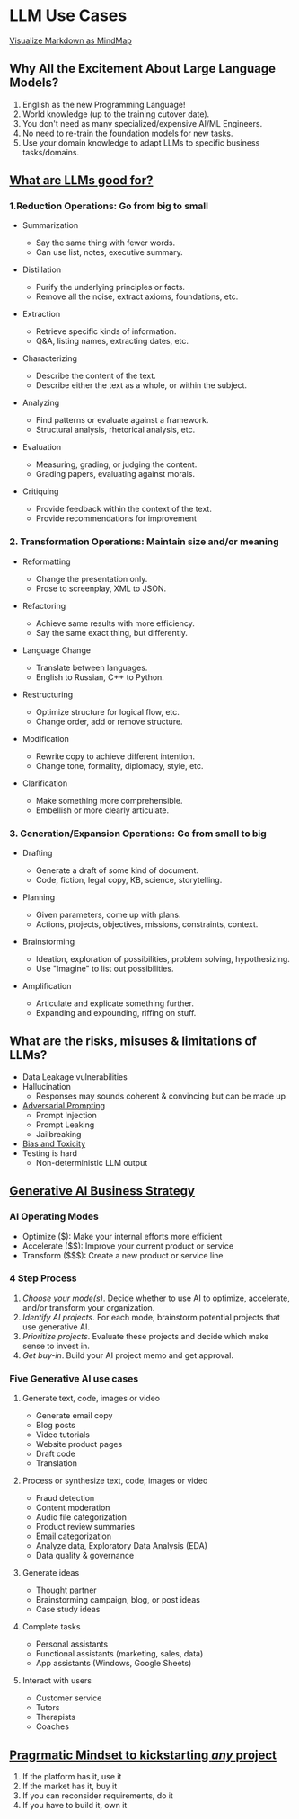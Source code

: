 # LLM Use Cases

[Visualize Markdown as MindMap](https://markmap.js.org/repl)

## Why All the Excitement About Large Language Models?

1. English as the new Programming Language!
2. World knowledge (up to the training cutover date).
3. You don't need as many specialized/expensive AI/ML Engineers.
4. No need to re-train the foundation models for new tasks.
5. Use your domain knowledge to adapt LLMs to specific business tasks/domains.

## [What are LLMs good for?](https://www.youtube.com/watch?v=aq7fnqzeaPc)

### 1.Reduction Operations: Go from big to small

- Summarization
  - Say the same thing with fewer words.
  - Can use list, notes, executive summary.

- Distillation
  - Purify the underlying principles or facts.
  - Remove all the noise, extract axioms, foundations, etc.

- Extraction
  - Retrieve specific kinds of information.
  - Q&A, listing names, extracting dates, etc.

- Characterizing
  - Describe the content of the text.
  - Describe either the text as a whole, or within the subject.

- Analyzing
  - Find patterns or evaluate against a framework.
  - Structural analysis, rhetorical analysis, etc.

- Evaluation
  - Measuring, grading, or judging the content.
  - Grading papers, evaluating against morals.

- Critiquing
  - Provide feedback within the context of the text.
  - Provide recommendations for improvement

### 2. Transformation Operations: Maintain size and/or meaning

- Reformatting
  - Change the presentation only.
  - Prose to screenplay, XML to JSON.

- Refactoring
  - Achieve same results with more efficiency.
  - Say the same exact thing, but differently.

- Language Change
  - Translate between languages.
  - English to Russian, C++ to Python.

- Restructuring
  - Optimize structure for logical flow, etc.
  - Change order, add or remove structure.

- Modification
  - Rewrite copy to achieve different intention.
  - Change tone, formality, diplomacy, style, etc.

- Clarification
  - Make something more comprehensible.
  - Embellish or more clearly articulate.

### 3. Generation/Expansion Operations: Go from small to big

- Drafting
  - Generate a draft of some kind of document.
  - Code, fiction, legal copy, KB, science, storytelling.

- Planning
  - Given parameters, come up with plans.
  - Actions, projects, objectives, missions, constraints, context.

- Brainstorming
  - Ideation, exploration of possibilities, problem solving, hypothesizing.
  - Use "Imagine" to list out possibilities.

- Amplification
  - Articulate and explicate something further.
  - Expanding and expounding, riffing on stuff.

## What are the risks, misuses & limitations of LLMs?

- Data Leakage vulnerabilities
- Hallucination
  - Responses may sounds coherent & convincing but can be made up
- [Adversarial Prompting](https://www.promptingguide.ai/risks/adversarial)
  - Prompt Injection
  - Prompt Leaking
  - Jailbreaking
- [Bias and Toxicity](https://www.cs.princeton.edu/courses/archive/fall22/cos597G/lectures/lec14.pdf)
- Testing is hard
  - Non-deterministic LLM output

## [Generative AI Business Strategy](https://www.sectionschool.com/courses/generative-ai-business-strategy)

### AI Operating Modes

- Optimize ($): Make your internal efforts more efficient
- Accelerate ($$): Improve your current product or service
- Transform ($$$): Create a new product or service line

### 4 Step Process

1. *Choose your mode(s)*. Decide whether to use AI to optimize, accelerate, and/or transform your organization.
2. *Identify AI projects*. For each mode, brainstorm potential projects that use generative AI.
3. *Prioritize projects*. Evaluate these projects and decide which make sense to invest in.
4. *Get buy-in*. Build your AI project memo and get approval.

### Five Generative AI use cases

1. Generate text, code, images or video
   - Generate email copy
   - Blog posts
   - Video tutorials
   - Website product pages
   - Draft code
   - Translation

2. Process or synthesize text, code, images or video
   - Fraud detection
   - Content moderation
   - Audio file categorization
   - Product review summaries
   - Email categorization
   - Analyze data, Exploratory Data Analysis (EDA)
   - Data quality & governance

3. Generate ideas
   - Thought partner
   - Brainstorming campaign, blog, or post ideas
   - Case study ideas

4. Complete tasks
   - Personal assistants
   - Functional assistants (marketing, sales, data)
   - App assistants (Windows, Google Sheets)

5. Interact with users
   - Customer service
   - Tutors
   - Therapists
   - Coaches

## [Pragrmatic Mindset to kickstarting *any* project](https://ben11kehoe.medium.com/serverless-is-a-state-of-mind-717ef2088b42)

1. If the platform has it, use it
2. If the market has it, buy it
3. If you can reconsider requirements, do it
4. If you have to build it, own it
